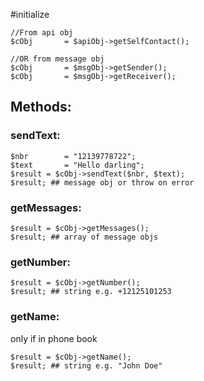#initialize

```
//From api obj
$cObj		= $apiObj->getSelfContact();

//OR from message obj
$cObj		= $msgObj->getSender();
$cObj		= $msgObj->getReceiver();
```

## Methods:

### sendText:

```
$nbr		= "12139778722";
$text		= "Hello darling";
$result	= $cObj->sendText($nbr, $text);
$result; ## message obj or throw on error
```

### getMessages:

```
$result	= $cObj->getMessages();
$result; ## array of message objs
```

### getNumber:

```
$result	= $cObj->getNumber();
$result; ## string e.g. +12125101253
```

### getName:

only if in phone book

```
$result	= $cObj->getName();
$result; ## string e.g. "John Doe"
```